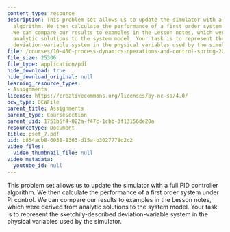 ```yaml
---
content_type: resource
description: This problem set allows us to update the simulator with a full PID controller
  algorithm. We then calculate the performance of a first order system under PI control.
  We can compare our results to examples in the Lesson notes, which were derived from
  analytic solutions to the system model. Your task is to represent the sketchily-described
  deviation-variable system in the physical variables used by the simulator.
file: /courses/10-450-process-dynamics-operations-and-control-spring-2006/b854acb860388363d15ab3027778d2c2_pset_7.pdf
file_size: 25306
file_type: application/pdf
hide_download: true
hide_download_original: null
learning_resource_types:
- Assignments
license: https://creativecommons.org/licenses/by-nc-sa/4.0/
ocw_type: OCWFile
parent_title: Assignments
parent_type: CourseSection
parent_uid: 1751b5f4-022a-f47c-1cbb-3f13156de20a
resourcetype: Document
title: pset_7.pdf
uid: b854acb8-6038-8363-d15a-b3027778d2c2
video_files:
  video_thumbnail_file: null
video_metadata:
  youtube_id: null
---
```

This problem set allows us to update the simulator with a full PID controller algorithm. We then calculate the performance of a first order system under PI control. We can compare our results to examples in the Lesson notes, which were derived from analytic solutions to the system model. Your task is to represent the sketchily-described deviation-variable system in the physical variables used by the simulator.